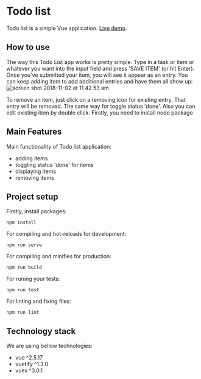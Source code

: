 # Todo list
Todo list is a simple Vue application. [Live demo](https://banderstadt.github.io/vue-todo-app/?).

## How to use
The way this Todo List app works is pretty simple. Type in a task or item or whatever you want into the input field and press 'SAVE ITEM' (or hit Enter). Once you've submitted your item, you will see it appear as an entry. You can keep adding item to add additional entries and have them all show up:
![screen shot 2018-11-02 at 11 42 53 am](https://user-images.githubusercontent.com/27083085/47912329-eac96180-dea0-11e8-8135-ba14163b17cd.png)

To remove an item, just click on a removing icon for existing entry. That entry will be removed. The same way for toggle status 'done'. Also you can edit existing item by double click.
Firstly, you need to install node package

## Main Features
Main functionality of Todo list application:
* adding items
* toggling status 'done' for items
* displaying items
* removing items

## Project setup
Firstly, install packages:
```
npm install
```

For compiling and hot-reloads for development:
```
npm run serve
```

For compiling and minifies for production:
```
npm run build
```

For runing your tests:
```
npm run test
```

For linting and fixing files:
```
npm run lint
```

## Technology stack
We are using bellow technologies:
* vue ^2.5.17
* vuetify ^1.3.0
* vuex ^3.0.1
